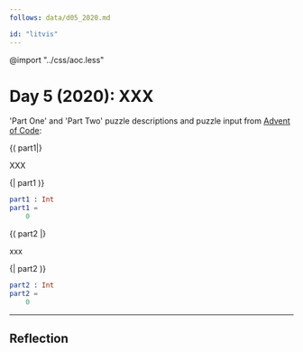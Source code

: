 ```yaml
---
follows: data/d05_2020.md

id: "litvis"
---
```


@import "../css/aoc.less"

# Day 5 (2020): XXX

'Part One' and 'Part Two' puzzle descriptions and puzzle input from [Advent of Code](https://adventofcode.com/2020/day/5):

{( part1|}

XXX

{| part1 )}

```elm {l r}
part1 : Int
part1 =
    0
```

{( part2 |}

xxx

{| part2 )}

```elm {l r}
part2 : Int
part2 =
    0
```

---

## Reflection
